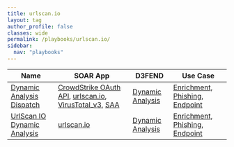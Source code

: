 ```yaml
---
title: urlscan.io
layout: tag
author_profile: false
classes: wide
permalink: /playbooks/urlscan.io/
sidebar:
  nav: "playbooks"
---
```


| Name    | SOAR App   | D3FEND      | Use Case    |
| --------| ---------- | ----------- | ----------- |
| [Dynamic Analysis Dispatch](/playbooks/dynamic_analysis_dispatch/)| [CrowdStrike OAuth API](https://splunkbase.splunk.com/apps?keyword=crowdstrike+oauth+api&filters=product%3Asoar), [urlscan.io](https://splunkbase.splunk.com/apps?keyword=urlscan.io&filters=product%3Asoar), [VirusTotal_v3](https://splunkbase.splunk.com/apps?keyword=virustotal_v3&filters=product%3Asoar), [SAA](https://splunkbase.splunk.com/apps?keyword=saa&filters=product%3Asoar)| [Dynamic Analysis](https://d3fend.mitre.org/technique/d3f:DynamicAnalysis)| [Enrichment](https://research.splunk.com/playbooks/enrichment), [Phishing](https://research.splunk.com/playbooks/phishing), [Endpoint](https://research.splunk.com/playbooks/endpoint)|
| [UrlScan IO Dynamic Analysis](/playbooks/urlscan_io_dynamic_analysis/)| [urlscan.io](https://splunkbase.splunk.com/apps?keyword=urlscan.io&filters=product%3Asoar)| [Dynamic Analysis](https://d3fend.mitre.org/technique/d3f:DynamicAnalysis)| [Enrichment](https://research.splunk.com/playbooks/enrichment), [Phishing](https://research.splunk.com/playbooks/phishing), [Endpoint](https://research.splunk.com/playbooks/endpoint)|